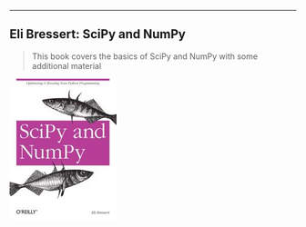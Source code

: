 ---
## Eli Bressert: SciPy and NumPy

> This book covers the basics of SciPy and NumPy with some additional material

![](img_thumbs/bressert_numpy.JPG)
